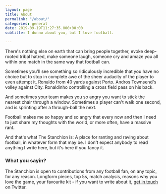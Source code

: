 ```yaml
---
layout: page
title: About
permalink: "/about/"
categories: general
date: 2019-09-19T11:27:35.000+00:00
subtitle: I dunno about you, but I love football.

---
```

There's nothing else on earth that can bring people together, evoke deep-rooted tribal hatred, make someone laugh, someone cry and amaze you all within one match in the same way that football can.

Sometimes you'll see something so ridiculously incredible that you have no choice but to stop in complete awe of the sheer audacity of the player to even attempt it. Ronaldo from 40 yards against Porto. Andros Townsend's volley against City. Ronaldinho controlling a cross field pass on his back.

And sometimes your team makes you so angry you want to stick the nearest chair through a window. Sometimes a player can't walk one second, and is sprinting after a through-ball the next.

Football makes me so happy and so angry that every now and then I need to just share my thoughts with the world, or more often, have a massive rant.

And that's what The Stanchion is: A place for ranting and raving about football, in whatever form that may be. I don't expect anybody to read anything I write here, but it's here if you fancy it.

### What you sayin?

The Stanchion is open to contributions from any football fan, on any topic, for any reason. Longform pieces, top 5s, match analysis, reasons why you love the game, your favourite kit - if you want to write about it, [get in touch](https://www.twitter.com/the_stanchion "The Stanchion on Twitter") on Twitter.